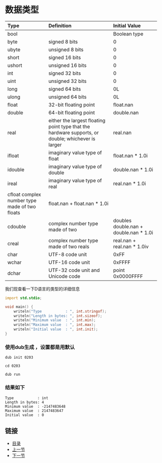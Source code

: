 # 数据类型
|Type|Definition|Initial Value|
|:--|:--|:--|
|bool|	|Boolean type|	false|
|byte	|signed 8 bits|	0|
|ubyte|	unsigned 8 bits	|0|
|short|	signed 16 bits	|0
|ushort	|unsigned 16 bits|	0|
|int	|signed 32 bits|	0|
|uint	|unsigned 32 bits|	0
|long	|signed 64 bits|	0L|
|ulong	|unsigned 64 bits|	0L|
|float	|32-bit floating point|	float.nan|
|double	|64-bit floating point	|double.nan|
|real	|either the largest floating point type that the hardware supports, or double; whichever is larger	|real.nan|
|ifloat	|imaginary value type of float|	float.nan * 1.0i|
|idouble	|imaginary value type of double	|double.nan * 1.0i|
|ireal	|imaginary value type of real|	real.nan * 1.0i|
|cfloat	complex number type made of two floats|	float.nan + float.nan * 1.0i|
|cdouble	|complex number type made of two |doubles	double.nan + double.nan * 1.0i|
|creal	|complex number type made of two reals	|real.nan + real.nan * 1.0iv
|char	|UTF-8 code unit	|0xFF
|wchar	|UTF-16 code unit	|0xFFFF
dchar	|UTF-32 code unit and Unicode code |point	0x0000FFFF|



我们现查看一下D语言的类型的详细信息

```D
import std.stdio;

void main() {
    writeln("Type           : ", int.stringof);
    writeln("Length in bytes: ", int.sizeof);
    writeln("Minimum value  : ", int.min);
    writeln("Maximum value  : ", int.max);
    writeln("Initial value  : ", int.init);
}
```


### 使用dub生成 ，设置都是用默认

    dub init 0203

    cd 0203

    dub run

### 结果如下


    Type           : int
    Length in bytes: 4
    Minimum value  : -2147483648
    Maximum value  : 2147483647
    Initial value  : 0


## 链接
- [目录](../README.md)
- [上一节](./02.2.md)
- [下一节](./02.4.md)